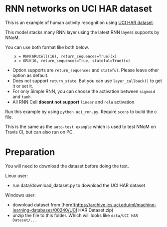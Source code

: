 # RNN networks on UCI HAR dataset

This is an example of human activity recognition using [UCI HAR dataset](https://archive.ics.uci.edu/ml/datasets/human+activity+recognition+using+smartphones). 

This model stacks many RNN layer using the latest RNN layers supports by NNoM.


You can use both format like both below. 
~~~
    x = RNN(GRUCell(16), return_sequences=True)(x)
    x = GRU(16, return_sequences=True, stateful=True)(x)
~~~

- Option supports are `return_sequences` and `stateful`. Please leave other option as default.
- Does not support `return_state`. But you can use `layer_callback()` to get it or set it. 
- For only Simple RNN, you can choose the activation between `sigmoid` and `tanh`.
- All RNN Cell **doesnt not support** `linear` and `relu` activation. 

Run this example by using `python uci_rnn.py`. Require `scons` to build the c file. 

This is the same as the `auto-test example` which is used to test NNoM on Travis CI, but can also run on PC. 

# Preparation

You will need to download the dataset before doing the test. 

Linux user:
- run data/download_dataset.py to download the UCI HAR dataset

Windows user:
- download dataset from [here](https://archive.ics.uci.edu/ml/machine-learning-databases/00240/UCI HAR Dataset.zip)
- unzip the file to this folder. Which will looks like `data/UCI HAR Dataset/...`

